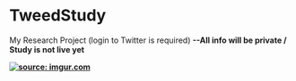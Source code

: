 # TweedStudy
My Research Project (login to Twitter is required) <b>
--All info will be private / Study is not live yet

<a href="http://imgur.com/FZJgK1x"><img src="http://i.imgur.com/FZJgK1x.gif" title="source: imgur.com" /></a>
